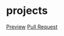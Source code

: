 # projects
[Preview](https://oleksiiKondrashov.github.io/your-repo/)
[Pull Request](https://github.com/oleksiiKondrashov/projects/pull/1/files)
